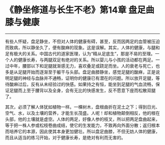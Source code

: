 # 《静坐修道与长生不老》第14章 盘足曲膝与健康

------

有些人怀疑，盘足静坐，不但对人体的健康有碍，甚至，反而因两足的血管被压迫而致病，所以静坐久了，便有酸麻的现象。这是误解。其实，人体的健康，与腿和足有极大的关系。中国古代的道家医理，认为“精从足底生”，那是不易的至理。一个人的健康长寿，与两腿双足有绝对的关系。所以婴儿与小孩的活动都在两足。一过中年，腰部以下和足腿就渐感无力，喜欢叠足或跷足而坐。人的衰老与死亡，也多是从足腿开始而逐渐至于躯干与头部。盘足曲膝静坐，感觉足腿的酸麻，正是说明足腿的神经与血脉并不通畅，证明你的健康已有潜在的问题。所以放开足腿，等待酸麻过后，反有从未经验过的快感。如果持之有恒，能坐到足腿的气血流畅，保证足腿而上至于腰背以及全身，会有无比的快感发生，反不愿意下座而松散双腿了。

其次，必须了解人体犹如植物一样。一棵树木，盘根曲折在泥土之下；得到日光、空气、水，以及土壤的营养，才能生长茂盛。人呢！却和植物颠倒相反，他的根在头部，他的土壤就是虚空。人体的两足，好像人参的枝叉，所以把两足盘曲起来，等于把一株人参或松枝卷曲成结，使它的生发能力，不致再向外面分散；返归根本而培养它的本源，因此使其本身更加健壮。所以盘足曲膝，不但无妨人体的健康，而且从适当的练习开始，对于健康长寿，是绝对有利而无害的。